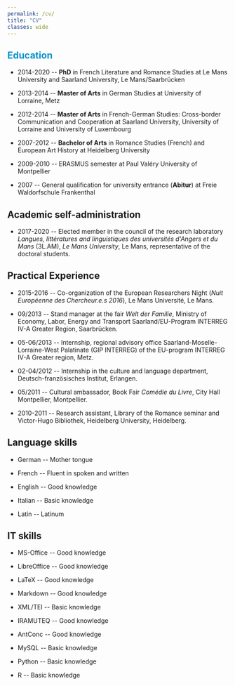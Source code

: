 ```yaml
---
permalink: /cv/
title: "CV"
classes: wide
---
```


<!-- <font color="#0092ca"> </font> -->

## <font color="#0092ca">Education</font>

* 2014-2020 -- **PhD** in French Literature and Romance Studies at Le Mans University and Saarland University, Le Mans/Saarbrücken

* 2013-2014 -- **Master of Arts** in German Studies at University of Lorraine, Metz

* 2012-2014 -- **Master of Arts** in French-German Studies: Cross-border Communication and Cooperation at Saarland University, University of Lorraine and University of Luxembourg

* 2007-2012 -- **Bachelor of Arts** in Romance Studies (French) and European Art History at Heidelberg University

* 2009-2010 -- ERASMUS semester at Paul Valéry University of Montpellier

* 2007 -- General qualification for university entrance (**Abitur**) at Freie Waldorfschule Frankenthal

## Academic self-administration

* 2017-2020 -- Elected member in the council of the research laboratory *Langues, littératures and linguistiques des universités d'Angers et du Mans* (3L.AM), *Le Mans University*, Le Mans, representative of the doctoral students.

## Practical Experience

* 2015-2016 -- Co-organization of the European Researchers Night (*Nuit Européenne des Chercheur.e.s 2016*), Le Mans Université, Le Mans.

* 09/2013 -- Stand manager at the fair *Welt der Familie*, Ministry of Economy, Labor, Energy and Transport Saarland/EU-Program INTERREG IV-A Greater Region, Saarbrücken.

* 05-06/2013 -- Internship, regional advisory office Saarland-Moselle-Lorraine-West Palatinate (GIP INTERREG) of the EU-program INTERREG IV-A Greater region, Metz.

* 02-04/2012 -- Internship in the culture and language department, Deutsch-französisches Institut, Erlangen.

* 05/2011 -- Cultural ambassador, Book Fair *Comédie du Livre*, City Hall Montpellier, Montpellier.

* 2010-2011 -- Research assistant, Library of the Romance seminar and Victor-Hugo Bibliothek, Heidelberg University, Heidelberg.

## Language skills

* German -- Mother tongue

* French -- Fluent in spoken and written

* English -- Good knowledge

* Italian -- Basic knowledge

* Latin -- Latinum

## IT skills

* MS-Office -- Good knowledge

* LibreOffice -- Good knowledge

* LaTeX -- Good knowledge

* Markdown -- Good knowledge

* XML/TEI -- Basic knowledge

* IRAMUTEQ -- Good knowledge

* AntConc -- Good knowledge

* MySQL -- Basic knowledge

* Python -- Basic knowledge

* R -- Basic knowledge
